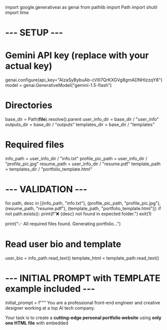 import google.generativeai as genai
from pathlib import Path
import shutil
import time

# --- SETUP ---

# Gemini API key (replace with your actual key)
genai.configure(api_key="AIzaSyBybuAb-cVllI7QrKXGVg8gmADNHIzzqY8")
model = genai.GenerativeModel("gemini-1.5-flash")

# Directories
base_dir = Path(__file__).resolve().parent
user_info_dir = base_dir / "user_info"
outputs_dir = base_dir / "outputs"
templates_dir = base_dir / "templates"

# Required files
info_path = user_info_dir / "info.txt"
profile_pic_path = user_info_dir / "profile_pic.jpg"
resume_path = user_info_dir / "resume.pdf"
template_path = templates_dir / "portfolio_template.html"

# --- VALIDATION ---
for path, desc in [(info_path, "info.txt"), (profile_pic_path, "profile_pic.jpg"), (resume_path, "resume.pdf"), (template_path, "portfolio_template.html")]:
    if not path.exists():
        print(f"❌ {desc} not found in expected folder.")
        exit(1)

print("✅ All required files found. Generating portfolio...")

# Read user bio and template
user_bio = info_path.read_text()
template_html = template_path.read_text()

# --- INITIAL PROMPT with TEMPLATE example included ---
initial_prompt = f"""
You are a professional front-end engineer and creative designer working at a top AI tech company.

Your task is to create a **cutting-edge personal portfolio website** using **only one HTML file** with embedded <style> and <script> sections.

## Purpose:
This site is for a software engineer working in AI and futuristic technology. It should impress recruiters and clients from companies like Google, OpenAI, or Tesla.

## Required Technologies:
- HTML5
- CSS3 (embedded in <style>)
- Vanilla JavaScript (embedded in <script>)
- No external libraries or dependencies

## Visual & UI/UX Aesthetic:
- Dark theme
- Futuristic or cyberpunk-inspired style
- Neon-glow or glassmorphism effects
- Smooth hover animations
- Micro-interactions
- Scroll-triggered transitions
- Vibrant linear gradients and tech-like fonts
- Soft shadows and rounded components

## Required Sections:
1. **Hero Section**:
   - Name and professional title
   - Call-to-action buttons (e.g., View Resume, Contact)

2. **About Me**:
   - Use profile photo (profile_pic.jpg)
   - Use user bio from below

3. **Education**:
   - Institution, degree, years

4. **Skills**:
   - Grid, badges, or animated progress bars

5. **Projects**:
   - Title, description, tech used
   - Display as cards or modals

6. **Contact**:
   - Social links (GitHub, LinkedIn, Twitter)
   - Use recognizable icons (inline SVGs or CSS)

7. **Resume Download**:
   - Add button to download resume.pdf

## Important:
- Keep all code in a single .html file with proper formatting.
- Do not embed image or PDF content.
- Use clean, semantic HTML and modern CSS best practices.
- The website must be fully responsive (mobile, tablet, desktop).

## User Bio and Info:
{user_bio}

## Example Template:
Below is a sample HTML template of the portfolio website I want you to improve upon. Use it as a starting point and generate a complete, responsive, futuristic, dark-themed portfolio website in a single HTML file.

--- Start of example template ---
{template_html}
--- End of example template ---

In your next responses, please **do not send the template again**. Instead, use it as the basis for improvements and generate only the updated full HTML code.
"""

# --- CALL GEMINI FOR INITIAL GENERATION ---
response = model.generate_content(initial_prompt)
generated_html = response.text.strip()

# --- ITERATIVE REFINEMENT ---
for i in range(1, 4):
    print(f"🔄 Refining iteration {i}...")
    refinement_prompt = f"""
Please refine the following portfolio HTML code to make it look even more **modern, professional, clean, and futuristic**.

### Goals for refinement:
- Improve layout and spacing
- Enhance color palette and animations
- Polish all UI/UX interactions
- Keep all original sections and functionality
- Stay within a single HTML file (no external files)

Return ONLY the complete updated HTML code.

--- Start of HTML Code ---
{generated_html}
--- End of HTML Code ---
"""
    response = model.generate_content(refinement_prompt)
    generated_html = response.text.strip()
    time.sleep(1)  # Respect API limits

# --- OUTPUT FINAL VERSION ---
if outputs_dir.exists():
    shutil.rmtree(outputs_dir)
outputs_dir.mkdir(parents=True)

final_html_path = outputs_dir / "index.html"
final_html_path.write_text(generated_html, encoding="utf-8")
shutil.copy(profile_pic_path, outputs_dir / "profile_pic.jpg")
shutil.copy(resume_path, outputs_dir / "resume.pdf")

print(f"✅ Final refined portfolio saved to: {final_html_path}")
print("📁 Open outputs/index.html in your browser.")